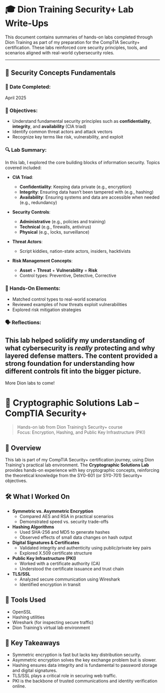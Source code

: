 # 🎓 Dion Training Security+ Lab Write-Ups

This document contains summaries of hands-on labs completed through Dion Training as part of my preparation for the CompTIA Security+ certification. These labs reinforced core security principles, tools, and scenarios aligned with real-world cybersecurity roles.

---

## 🔐 Security Concepts Fundamentals

### 📅 Date Completed:
April 2025

### 🧠 Objectives:
- Understand fundamental security principles such as **confidentiality**, **integrity**, and **availability** (CIA triad)
- Identify common threat actors and attack vectors
- Recognize key terms like risk, vulnerability, and exploit

### 🔍 Lab Summary:
In this lab, I explored the core building blocks of information security. Topics covered included:

- **CIA Triad**:
  - **Confidentiality**: Keeping data private (e.g., encryption)
  - **Integrity**: Ensuring data hasn’t been tampered with (e.g., hashing)
  - **Availability**: Ensuring systems and data are accessible when needed (e.g., redundancy)

- **Security Controls**:
  - **Administrative** (e.g., policies and training)
  - **Technical** (e.g., firewalls, antivirus)
  - **Physical** (e.g., locks, surveillance)

- **Threat Actors**:
  - Script kiddies, nation-state actors, insiders, hacktivists

- **Risk Management Concepts**:
  - **Asset** + **Threat** + **Vulnerability** = **Risk**
  - Control types: Preventive, Detective, Corrective

### 🔧 Hands-On Elements:
- Matched control types to real-world scenarios
- Reviewed examples of how threats exploit vulnerabilities
- Explored risk mitigation strategies

### 🗣️ Reflections:
This lab helped solidify my understanding of what cybersecurity is *really* protecting and why layered defense matters. The content provided a strong foundation for understanding how different controls fit into the bigger picture.
---

More Dion labs to come!

# 🔐 Cryptographic Solutions Lab – CompTIA Security+  
> Hands-on lab from Dion Training’s Security+ course  
> Focus: Encryption, Hashing, and Public Key Infrastructure (PKI)

## 🧠 Overview
This lab is part of my CompTIA Security+ certification journey, using Dion Training's practical lab environment. The **Cryptographic Solutions Lab** provides hands-on experience with key cryptographic concepts, reinforcing the theoretical knowledge from the SY0-601 (or SY0-701) Security+ objectives.

## 🛠️ What I Worked On
- **Symmetric vs. Asymmetric Encryption**
  - Compared AES and RSA in practical scenarios
  - Demonstrated speed vs. security trade-offs
- **Hashing Algorithms**
  - Used SHA-256 and MD5 to generate hashes
  - Observed effects of small data changes on hash output
- **Digital Signatures & Certificates**
  - Validated integrity and authenticity using public/private key pairs
  - Explored X.509 certificate structure
- **Public Key Infrastructure (PKI)**
  - Worked with a certificate authority (CA)
  - Understood the certificate issuance and trust chain
- **TLS/SSL**
  - Analyzed secure communication using Wireshark
  - Identified encryption in transit

## 🧰 Tools Used
- OpenSSL  
- Hashing utilities  
- Wireshark (for inspecting secure traffic)  
- Dion Training’s virtual lab environment

## 🎯 Key Takeaways
- Symmetric encryption is fast but lacks key distribution security.
- Asymmetric encryption solves the key exchange problem but is slower.
- Hashing ensures data integrity and is fundamental to password storage and digital signatures.
- TLS/SSL plays a critical role in securing web traffic.
- PKI is the backbone of trusted communications and identity verification online.


